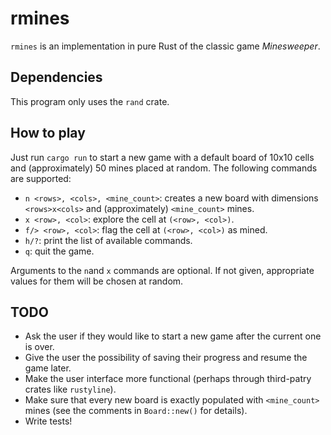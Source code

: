 # rmines

`rmines` is an implementation in pure Rust of the classic game _Minesweeper_.

## Dependencies

This program only uses the `rand` crate.

## How to play

Just run `cargo run` to start a new game with a default board of 10x10 cells and
(approximately) 50 mines placed at random. The following commands are supported:

- `n <rows>, <cols>, <mine_count>`: creates a new board with dimensions
  `<rows>x<cols>` and (approximately) `<mine_count>` mines.
- `x <row>, <col>`: explore the cell at `(<row>, <col>)`.
- `f/> <row>, <col>`: flag the cell at `(<row>, <col>)` as mined.
- `h/?`: print the list of available commands.
- `q`: quit the game.
  
Arguments to the `n`and `x` commands are optional. If not given, appropriate
values for them will be chosen at random.

## TODO

- Ask the user if they would like to start a new game after the current one is over.
- Give the user the possibility of saving their progress and resume the game
  later.
- Make the user interface more functional (perhaps through third-patry crates
  like `rustyline`).
- Make sure that every new board is exactly populated with `<mine_count>` mines
   (see the comments in `Board::new()` for details).
- Write tests!

